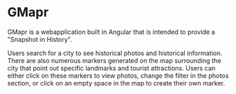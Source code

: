# GMapr

GMapr is a webapplication built in Angular that is intended to provide a "Snapshot in History". 

Users search for a city to see historical photos and historical information. There are also numerous markers generated on the map surrounding the city that point out specific landmarks and tourist attractions. Users can either click on these markers to view photos, change the filter in the photos section, or click on an empty space in the map to create their own marker.
